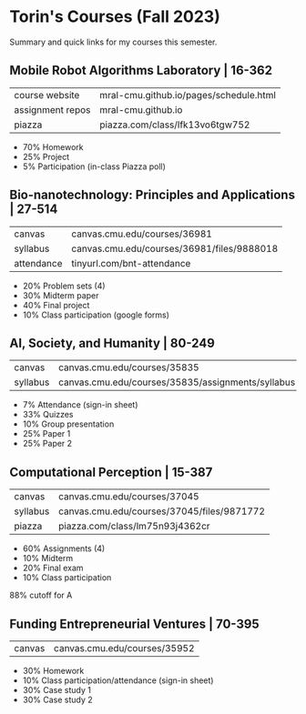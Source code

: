 # Torin's Courses (Fall 2023)
Summary and quick links for my courses this semester.

##  Mobile Robot Algorithms Laboratory | 16-362
|  |  |
|--|--|
| course website | mral-cmu.github.io/pages/schedule.html |
| assignment repos | mral-cmu.github.io |
| piazza | piazza.com/class/lfk13vo6tgw752 |
- 70% Homework
-   25% Project
-   5% Participation (in-class Piazza poll)

##  Bio-nanotechnology: Principles and Applications | 27-514
|  |  |
|--|--|
| canvas | canvas.cmu.edu/courses/36981 |
| syllabus | canvas.cmu.edu/courses/36981/files/9888018 |
| attendance | tinyurl.com/bnt-attendance |

- 20%  Problem sets (4)
- 30% Midterm paper
- 40% Final project
- 10% Class participation (google forms)

##  AI, Society, and Humanity | 80-249
|  |  |
|--|--|
| canvas | canvas.cmu.edu/courses/35835 |
| syllabus | canvas.cmu.edu/courses/35835/assignments/syllabus |

- 7% Attendance (sign-in sheet)
- 33% Quizzes
- 10% Group presentation
- 25% Paper 1
- 25% Paper  2

## Computational Perception | 15-387
|  |  |
|--|--|
| canvas | canvas.cmu.edu/courses/37045 |
| syllabus | canvas.cmu.edu/courses/37045/files/9871772 |
| piazza | piazza.com/class/lm75n93j4362cr |

- 60% Assignments (4)
- 10% Midterm
- 20% Final exam
- 10% Class participation

88% cutoff for A

##  Funding Entrepreneurial Ventures | 70-395
|  |  |
|--|--|
| canvas | canvas.cmu.edu/courses/35952 |

- 30% Homework  
- 10% Class participation/attendance  (sign-in sheet)
- 30% Case study  1  
- 30% Case study 2






<!--stackedit_data:
eyJoaXN0b3J5IjpbOTIxNzAwNDIxLDMzODg4MzA4Myw2MTcwOT
IsLTIyMDUyNTM1OSwxNTM0ODAzMDAzLDI4MzcwOTgzNCwtMTc1
MjI5MTA5OCwtMTIyMTY1ODA1MCwtMTcxMzQ1NDE3NywxNzI4OD
I2NTQ1LC0xMzgyNjM3MzQ1LDE0MTI0ODk0NjYsLTY1NjgyMTA0
LC02Nzc2ODA5MjIsLTE3MDUzMDQyMDVdfQ==
-->